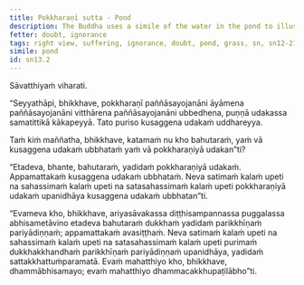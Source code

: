 ```yaml
---
title: Pokkharaṇī sutta - Pond
description: The Buddha uses a simile of the water in the pond to illustrate the extent of suffering that is exhausted and overcome by a disciple of the noble ones who has attained right view.
fetter: doubt, ignorance
tags: right view, suffering, ignorance, doubt, pond, grass, sn, sn12-21, sn13
simile: pond
id: sn13.2
---
```


Sāvatthiyaṁ viharati.

“Seyyathāpi, bhikkhave, pokkharaṇī paññāsayojanāni āyāmena paññāsayojanāni vitthārena paññāsayojanāni ubbedhena, puṇṇā udakassa samatittikā kākapeyyā. Tato puriso kusaggena udakaṁ uddhareyya.

Taṁ kiṁ maññatha, bhikkhave, katamaṁ nu kho bahutaraṁ, yaṁ vā kusaggena udakaṁ ubbhataṁ yaṁ vā pokkharaṇiyā udakan”ti?

“Etadeva, bhante, bahutaraṁ, yadidaṁ pokkharaṇiyā udakaṁ. Appamattakaṁ kusaggena udakaṁ ubbhataṁ. Neva satimaṁ kalaṁ upeti na sahassimaṁ kalaṁ upeti na satasahassimaṁ kalaṁ upeti pokkharaṇiyā udakaṁ upanidhāya kusaggena udakaṁ ubbhatan”ti.

“Evameva kho, bhikkhave, ariyasāvakassa diṭṭhisampannassa puggalassa abhisametāvino etadeva bahutaraṁ dukkhaṁ yadidaṁ parikkhīṇaṁ pariyādiṇṇaṁ; appamattakaṁ avasiṭṭhaṁ. Neva satimaṁ kalaṁ upeti na sahassimaṁ kalaṁ upeti na satasahassimaṁ kalaṁ upeti purimaṁ dukkhakkhandhaṁ parikkhīṇaṁ pariyādiṇṇaṁ upanidhāya, yadidaṁ sattakkhattuṁparamatā. Evaṁ mahatthiyo kho, bhikkhave, dhammābhisamayo; evaṁ mahatthiyo dhammacakkhupaṭilābho”ti.